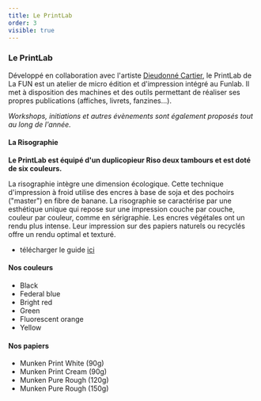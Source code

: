 ```yaml
---
title: Le PrintLab
order: 3
visible: true
---
```

### Le PrintLab

Développé en collaboration avec l'artiste [Dieudonné Cartier](http://www.dieudonnécartier.com/), le PrintLab de La FUN est un atelier de micro édition et d'impression intégré au Funlab. Il met à disposition des machines et des outils permettant de réaliser ses propres publications (affiches, livrets, fanzines...).

*Workshops, initiations et autres évènements sont également proposés tout au long de l'année.*

#### La Risographie

**Le PrintLab est équipé d'un duplicopieur Riso deux tambours et est doté de six couleurs.**

La risographie intègre une dimension écologique.
Cette technique d'impression à froid utilise des encres à base de soja et des pochoirs ("master") en fibre de banane. La risographie se caractérise par une esthétique unique qui repose sur une impression couche par couche, couleur par couleur, comme en sérigraphie. Les encres végétales ont un rendu plus intense. Leur impression sur des papiers naturels ou recyclés offre un rendu optimal et texturé.

* télécharger le guide [ici](https://cloud.lafun.fr/s/npDqPDCPmNoM3dM)

#### Nos couleurs

* Black 
* Federal blue 
* Bright red 
* Green 
* Fluorescent orange 
* Yellow

#### Nos papiers

* Munken Print White (90g)
* Munken Print Cream (90g)
* Munken Pure Rough (120g) 
* Munken Pure Rough (150g)

